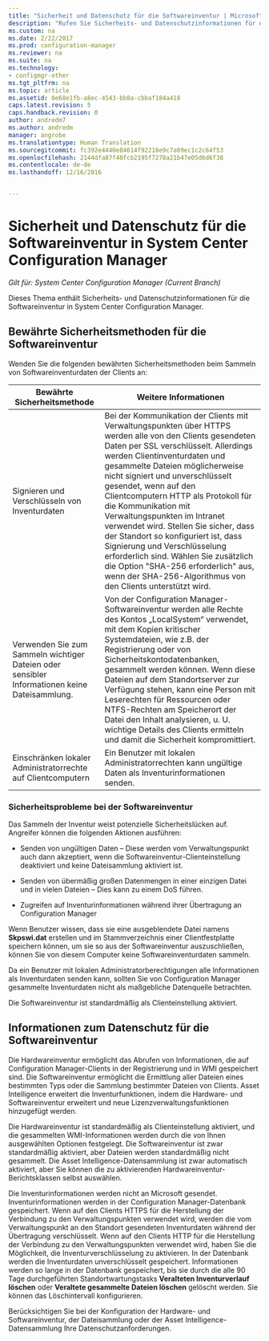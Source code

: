 ```yaml
---
title: "Sicherheit und Datenschutz für die Softwareinventur | Microsoft-Dokumentation"
description: "Rufen Sie Sicherheits- und Datenschutzinformationen für die Softwareinventur in System Center Configuration Manager ab."
ms.custom: na
ms.date: 2/22/2017
ms.prod: configuration-manager
ms.reviewer: na
ms.suite: na
ms.technology:
- configmgr-other
ms.tgt_pltfrm: na
ms.topic: article
ms.assetid: 8e68e1fb-a8ec-4543-bb8a-cbbaf184a418
caps.latest.revision: 5
caps.handback.revision: 0
author: andredm7
ms.author: andredm
manager: angrobe
ms.translationtype: Human Translation
ms.sourcegitcommit: fc392e4440e84614f92218e9c7a09ec1c2c64f53
ms.openlocfilehash: 2144dfa87f40fcb2195f7278a21b47e05d6d6f38
ms.contentlocale: de-de
ms.lasthandoff: 12/16/2016


---
```

# <a name="security-and-privacy-for-software-inventory-in-system-center-configuration-manager"></a>Sicherheit und Datenschutz für die Softwareinventur in System Center Configuration Manager

*Gilt für: System Center Configuration Manager (Current Branch)*

Dieses Thema enthält Sicherheits- und Datenschutzinformationen für die Softwareinventur in System Center Configuration Manager.  

##  <a name="BKMK_Security_HardwareInventory"></a> Bewährte Sicherheitsmethoden für die Softwareinventur  
 Wenden Sie die folgenden bewährten Sicherheitsmethoden beim Sammeln von Softwareinventurdaten der Clients an:  

|Bewährte Sicherheitsmethode|Weitere Informationen|  
|----------------------------|----------------------|  
|Signieren und Verschlüsseln von Inventurdaten|Bei der Kommunikation der Clients mit Verwaltungspunkten über HTTPS werden alle von den Clients gesendeten Daten per SSL verschlüsselt. Allerdings werden Clientinventurdaten und gesammelte Dateien möglicherweise nicht signiert und unverschlüsselt gesendet, wenn auf den Clientcomputern HTTP als Protokoll für die Kommunikation mit Verwaltungspunkten im Intranet verwendet wird. Stellen Sie sicher, dass der Standort so konfiguriert ist, dass Signierung und Verschlüsselung erforderlich sind. Wählen Sie zusätzlich die Option "SHA-256 erforderlich" aus, wenn der SHA-256-Algorithmus von den Clients unterstützt wird.|  
|Verwenden Sie zum Sammeln wichtiger Dateien oder sensibler Informationen keine Dateisammlung.|Von der Configuration Manager-Softwareinventur werden alle Rechte des Kontos „LocalSystem“ verwendet, mit dem Kopien kritischer Systemdateien, wie z.B. der Registrierung oder von Sicherheitskontodatenbanken, gesammelt werden können. Wenn diese Dateien auf dem Standortserver zur Verfügung stehen, kann eine Person mit Leserechten für Ressourcen oder NTFS-Rechten am Speicherort der Datei den Inhalt analysieren, u. U. wichtige Details des Clients ermitteln und damit die Sicherheit kompromittiert.|  
|Einschränken lokaler Administratorrechte auf Clientcomputern|Ein Benutzer mit lokalen Administratorrechten kann ungültige Daten als Inventurinformationen senden.|  

### <a name="security-issues-for-software-inventory"></a>Sicherheitsprobleme bei der Softwareinventur  
 Das Sammeln der Inventur weist potenzielle Sicherheitslücken auf. Angreifer können die folgenden Aktionen ausführen:  

-   Senden von ungültigen Daten – Diese werden vom Verwaltungspunkt auch dann akzeptiert, wenn die Softwareinventur-Clienteinstellung deaktiviert und keine Dateisammlung aktiviert ist.  

-   Senden von übermäßig großen Datenmengen in einer einzigen Datei und in vielen Dateien – Dies kann zu einem DoS führen.  

-   Zugreifen auf Inventurinformationen während ihrer Übertragung an Configuration Manager  

 Wenn Benutzer wissen, dass sie eine ausgeblendete Datei namens **Skpswi.dat** erstellen und im Stammverzeichnis einer Clientfestplatte speichern können, um sie so aus der Softwareinventur auszuschließen, können Sie von diesem Computer keine Softwareinventurdaten sammeln.  

 Da ein Benutzer mit lokalen Administratorberechtigungen alle Informationen als Inventurdaten senden kann, sollten Sie von Configuration Manager gesammelte Inventurdaten nicht als maßgebliche Datenquelle betrachten.  

 Die Softwareinventur ist standardmäßig als Clienteinstellung aktiviert.  

##  <a name="BKMK_Privacy_HardwareInventory"></a> Informationen zum Datenschutz für die Softwareinventur  
 Die Hardwareinventur ermöglicht das Abrufen von Informationen, die auf Configuration Manager-Clients in der Registrierung und in WMI gespeichert sind. Die Softwareinventur ermöglicht die Ermittlung aller Dateien eines bestimmten Typs oder die Sammlung bestimmter Dateien von Clients. Asset Intelligence erweitert die Inventurfunktionen, indem die Hardware- und Softwareinventur erweitert und neue Lizenzverwaltungsfunktionen hinzugefügt werden.  

 Die Hardwareinventur ist standardmäßig als Clienteinstellung aktiviert, und die gesammelten WMI-Informationen werden durch die von Ihnen ausgewählten Optionen festgelegt. Die Softwareinventur ist zwar standardmäßig aktiviert, aber Dateien werden standardmäßig nicht gesammelt. Die Asset Intelligence-Datensammlung ist zwar automatisch aktiviert, aber Sie können die zu aktivierenden Hardwareinventur-Berichtsklassen selbst auswählen.  

 Die Inventurinformationen werden nicht an Microsoft gesendet. Inventurinformationen werden in der Configuration Manager-Datenbank gespeichert. Wenn auf den Clients HTTPS für die Herstellung der Verbindung zu den Verwaltungspunkten verwendet wird, werden die vom Verwaltungspunkt an den Standort gesendeten Inventurdaten während der Übertragung verschlüsselt. Wenn auf den Clients HTTP für die Herstellung der Verbindung zu den Verwaltungspunkten verwendet wird, haben Sie die Möglichkeit, die Inventurverschlüsselung zu aktivieren. In der Datenbank werden die Inventurdaten unverschlüsselt gespeichert. Informationen werden so lange in der Datenbank gespeichert, bis sie durch die alle 90 Tage durchgeführten Standortwartungstasks **Veralteten Inventurverlauf löschen** oder **Veraltete gesammelte Dateien löschen** gelöscht werden. Sie können das Löschintervall konfigurieren.  

 Berücksichtigen Sie bei der Konfiguration der Hardware- und Softwareinventur, der Dateisammlung oder der Asset Intelligence-Datensammlung Ihre Datenschutzanforderungen.  


